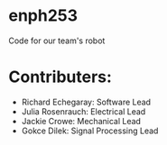 # enph253
Code for our team's robot

# Contributers:
* Richard Echegaray: Software Lead
* Julia Rosenrauch: Electrical Lead
* Jackie Crowe: Mechanical Lead
* Gokce Dilek: Signal Processing Lead
